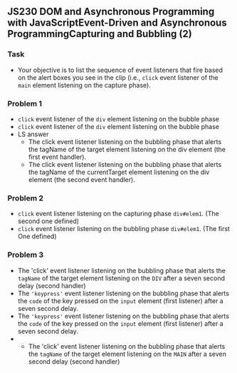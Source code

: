 ## JS230 DOM and Asynchronous Programming with JavaScriptEvent-Driven and Asynchronous ProgrammingCapturing and Bubbling (2)

### Task
- Your objective is to list the sequence of event listeners that fire based on the alert boxes you see in the clip (i.e., `click` event listener of the `main` element listening on the capture phase).

### Problem 1
- `click` event listener of the `div` element listening on the bubble phase
- `click` event listener of the `div` element listening on the bubble phase
- LS answer
  + The click event listener listening on the bubbling phase that alerts the tagName of the target element listening on the div element (the first event handler).
  + The click event listener listening on the bubbling phase that alerts the tagName of the currentTarget element listening on the div element (the second event handler).

### Problem 2
- `click` event listener listening on the capturing phase `div#elem1`. (The second one defined)
- `click` event listener listening on the bubbling phase `div#elem1`. (The first One defined)

### Problem 3
- The 'click' event listener listening on the bubbling phase that alerts the `tagName` of the target element listening on the `DIV` after a seven second delay (second handler)
- The `'keypress'` event listener listening on the bubbling phase that alerts the `code` of the key pressed on the `input` element (first listener) after a seven second delay.
- The `'keypress'` event listener listening on the bubbling phase that alerts the `code` of the key pressed on the `input` element (first listener) after a seven second delay.
- - The 'click' event listener listening on the bubbling phase that alerts the `tagName` of the target element listening on the `MAIN` after a seven second delay (second handler)